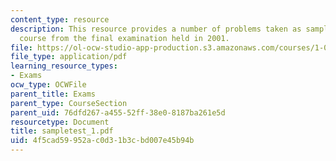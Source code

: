 ```yaml
---
content_type: resource
description: This resource provides a number of problems taken as sample for this
  course from the final examination held in 2001.
file: https://ol-ocw-studio-app-production.s3.amazonaws.com/courses/1-060-engineering-mechanics-ii-spring-2006/4f5cad59952ac0d31b3cbd007e45b94b_sampletest_1.pdf
file_type: application/pdf
learning_resource_types:
- Exams
ocw_type: OCWFile
parent_title: Exams
parent_type: CourseSection
parent_uid: 76dfd267-a455-52ff-38e0-8187ba261e5d
resourcetype: Document
title: sampletest_1.pdf
uid: 4f5cad59-952a-c0d3-1b3c-bd007e45b94b
---
```

